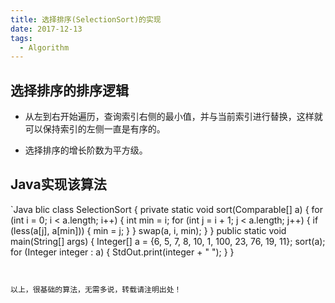 ```yaml
---
title: 选择排序(SelectionSort)的实现
date: 2017-12-13
tags:
  - Algorithm
---
```


## 选择排序的排序逻辑


* 从左到右开始遍历，查询索引右侧的最小值，并与当前索引进行替换，这样就可以保持索引的左侧一直是有序的。

* 选择排序的增长阶数为平方级。


<!-- more -->


## Java实现该算法


`Java
blic class SelectionSort {
  private static void sort(Comparable[] a) {
      for (int i = 0; i < a.length; i++) {
          int min = i;
          for (int j = i + 1; j < a.length; j++) {
              if (less(a[j], a[min])) {
                  min = j;
              }
          }
          swap(a, i, min);
      }
  }
  public static void main(String[] args) {
      Integer[] a = {6, 5, 7, 8, 10, 1, 100, 23, 76, 19, 11};
      sort(a);
      for (Integer integer : a) {
          StdOut.print(integer + " ");
      }
  }
```


以上，很基础的算法，无需多说，转载请注明出处！
